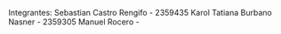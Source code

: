 Integrantes:
Sebastian Castro Rengifo - 2359435
Karol Tatiana Burbano Nasner - 2359305
Manuel Rocero - 
